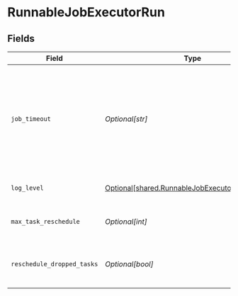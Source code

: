 # RunnableJobExecutorRun


## Fields

| Field                                                                                                                           | Type                                                                                                                            | Required                                                                                                                        | Description                                                                                                                     |
| ------------------------------------------------------------------------------------------------------------------------------- | ------------------------------------------------------------------------------------------------------------------------------- | ------------------------------------------------------------------------------------------------------------------------------- | ------------------------------------------------------------------------------------------------------------------------------- |
| `job_timeout`                                                                                                                   | *Optional[str]*                                                                                                                 | :heavy_minus_sign:                                                                                                              | Maximum time the job is allowed to run (e.g., 30, 45s or 15m). Units are seconds, if not specified. Enter 0 for unlimited time. |
| `log_level`                                                                                                                     | [Optional[shared.RunnableJobExecutorRunLogLevel]](undefined/models/shared/runnablejobexecutorrunloglevel.md)                    | :heavy_minus_sign:                                                                                                              | Level at which to set task logging.                                                                                             |
| `max_task_reschedule`                                                                                                           | *Optional[int]*                                                                                                                 | :heavy_minus_sign:                                                                                                              | Max number of times a task can be rescheduled.                                                                                  |
| `reschedule_dropped_tasks`                                                                                                      | *Optional[bool]*                                                                                                                | :heavy_minus_sign:                                                                                                              | Reschedule tasks that failed with non-fatal errors.                                                                             |